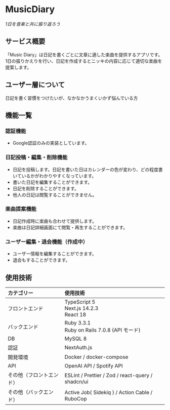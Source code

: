# MusicDiary

*1日を音楽と共に振り返ろう*

## サービス概要
「Music Diary」は日記を書くごとに文章に適した楽曲を提供するアプリです。<br />
1日の振りかえりを行い、日記を作成するとニッキの内容に応じて適切な楽曲を提案します。<br />

## ユーザー層について
日記を書く習慣をつけたいが、なかなかうまくいかず悩んでいる方<br />

## 機能一覧

### 認証機能
- Google認証のみの実装としています。

### 日記投稿・編集・削除機能
- 日記を投稿します。日記を書いた日はカレンダーの色が変わり、どの程度書いているかがわかりやすくなっています。
- 書いた日記を編集することができます。
- 日記を削除することができます。
- 他人の日記は閲覧することができません。

### 楽曲提案機能
- 日記作成時に楽曲も合わせて提供します。
- 楽曲は日記詳細画面にて閲覧・再生することができます。

### ユーザー編集・退会機能（作成中）
- ユーザー情報を編集することができます。
- 退会もすることができます。

## 使用技術

| カテゴリー     | 使用技術                     |
| :------------- | :--------------------------- |
| フロントエンド | TypeScript 5<br>Next.js 14.2.3<br>React 18|
| バックエンド   | Ruby 3.3.1<br>Ruby on Rails 7.0.8 (API モード) |
| DB             | MySQL 8                      |
| 認証           | NextAuth.js                  |
| 開発環境       | Docker / docker-compose      |
| API            | OpenAI API / Spotify API     |
| その他（フロントエンド）| ESLint / Prettier / Zod / react-query / shadcn/ui |
| その他（バックエンド） | Active Job( Sidekiq ) / Action Cable / RuboCop |

